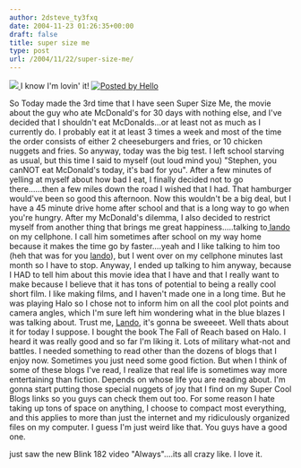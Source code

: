 ```yaml
---
author: 2dsteve_ty3fxq
date: 2004-11-23 01:26:35+00:00
draft: false
title: super size me
type: post
url: /2004/11/22/super-size-me/
---
```


[![](http://photos1.blogger.com/img/102/1596/200/mcdonalds.jpg)
](http://photos1.blogger.com/img/102/1596/640/mcdonalds.jpg)
I know I'm lovin' it! [![Posted by Hello](http://photos1.blogger.com/pbh.gif)
](http://www.hello.com/)

So Today made the 3rd time that I have seen Super Size Me, the movie about the guy who ate McDonald's for 30 days with nothing else, and I've decided that I shouldn't eat McDonalds...or at least not as much as I currently do. I probably eat it at least 3 times a week and most of the time the order consists of either 2 cheeseburgers and fries, or 10 chicken nuggets and fries. So anyway, today was the big test. I left school starving as usual, but this time I said to myself (out loud mind you) "Stephen, you canNOT eat McDonald's today, it's bad for you". After a few minutes of yelling at myself about how bad I eat, I finally decided not to go there......then a few miles down the road I wished that I had. That hamburger would've been so good this afternoon. Now this wouldn't be a big deal, but I have a 45 minute drive home after school and that is a long way to go when you're hungry.
After my McDonald's dilemma, I also decided to restrict myself from another thing that brings me great happiness.....talking to[ lando ](http://landoman.blogspot.com)on my cellphone. I call him sometimes after school on my way home because it makes the time go by faster....yeah and I like talking to him too (heh that was for you [lando](http://landoman.blogspot.com)), but I went over on my cellphone minutes last month so I have to stop. Anyway, I ended up talking to him anyway, because I HAD to tell him about this  movie idea that I have and that I really want to make because I believe that it has tons of potential to being a really cool short film. I like making films, and I haven't made one in a long time. But he was playing Halo so I chose not to inform him on all the cool plot points and camera angles, which I'm sure left him wondering what in the blue blazes I was talking about. Trust me, [Lando](http://landoman.blogspot.com), it's gonna be sweeeet.
Well thats about it for today I suppose. I bought the book The Fall of Reach based on Halo. I heard it was really good and so far I'm liking it. Lots of military what-not and battles. I needed something to read other than the dozens of blogs that I enjoy now. Sometimes you just need some good fiction. But when I think of some of these blogs I've read, I realize that real life is sometimes way more entertaining than fiction. Depends on whose life you are reading about. I'm gonna start putting those special nuggets of joy that I find on my Super Cool Blogs links so you guys can check them out too. For some reason I hate taking up tons of space on anything, I choose to compact most everything, and this applies to more than just the internet and my ridiculously organized files on my computer. I guess I'm just weird like that. You guys have a good one.

just saw the new Blink 182 video "Always"....its all crazy like. I love it.

